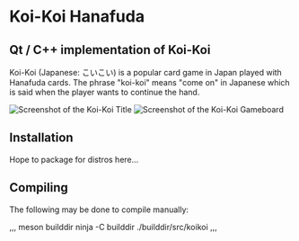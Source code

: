 # Koi-Koi Hanafuda

## Qt / C++ implementation of Koi-Koi

Koi-Koi (Japanese: こいこい) is a popular card game in Japan played with Hanafuda cards. The phrase "koi-koi" means "come on" in Japanese which is said when the player wants to continue the hand.

![Screenshot of the Koi-Koi Title](/../github-screenshots/screenshots/koikoi-title.png?raw=true "Koi-Koi Title")
![Screenshot of the Koi-Koi Gameboard](/../github-screenshots/screenshots/koikoi-gameboard.png?raw=true "Koi-Koi Gameboard")

## Installation

Hope to package for distros here...

## Compiling

The following may be done to compile manually:

,,,
meson builddir
ninja -C builddir
./builddir/src/koikoi
,,,
